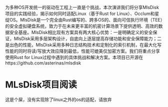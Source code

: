 为多种OS开发统一的驱动在工程上一直是个挑战，本次演讲我们将分享MlsDisk项目的实践经验，揭示如何同时适配Linux（基于Rust for Linux）、Occlum和星绽OS。MlsDisk是一个完全由Rust编写的、跨多OS的、面向可信执行环境（TEE）的安全虚拟硬盘系统，致力于在未来更丰富的机密计算场景下提供透明、高效的数据安全基座。MlsDisk相比现有方案具有两大核心优势：一是明确定义的安全保证，MlsDisk采用多层架构设计，自底向上逐层提高存储功能和安全保障能力；二是出色的性能，MlsDisk采用多种日志结构技术和定制化的索引机制，在最大化写性能的同时将读/写放大效应降到最低，性能可媲美仅加密方案。我们将重点分享使用Rust for Linux过程中遇到的具体挑战和解决方案。本项目已开源在https://github.com/asterinas/mlsdisk



# MLsDisk项目阅读

这是个屎，没有实现除了linux之外的os的适配，请放弃

